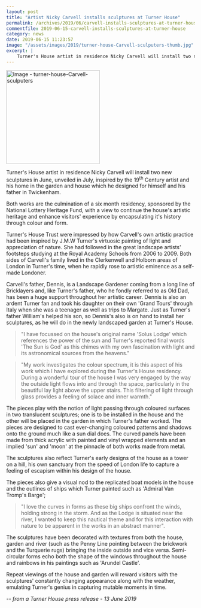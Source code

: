 ```yaml
---
layout: post
title: "Artist Nicky Carvell installs sculptures at Turner House"
permalink: /archives/2019/06/carvell-installs-sculptures-at-turner-house.html
commentfile: 2019-06-15-carvell-installs-sculptures-at-turner-house
category: news
date: 2019-06-15 11:23:57
image: "/assets/images/2019/turner-house-Carvell-sculputers-thumb.jpg"
excerpt: |
    Turner's House artist in residence Nicky Carvell will install two new sculptures in June, unveiled in July, inspired by the 19<sup>th</sup> Century artist and his home in the garden and house which he designed for himself and his father in Twickenham.
---
```


<a href="/assets/images/2019/turner-house-Carvell-sculputers.jpg" title="Click for a larger image"><img src="/assets/images/2019/turner-house-Carvell-sculputers-thumb.jpg" width="250" alt="Image - turner-house-Carvell-sculputers"  class="photo right"/></a>

Turner's House artist in residence Nicky Carvell will install two new sculptures in June, unveiled in July, inspired by the 19<sup>th</sup> Century artist and his home in the garden and house which he designed for himself and his father in Twickenham.

Both works are the culmination of a six month residency, sponsored by the National Lottery Heritage Fund,  with a view to continue the house's artistic heritage and enhance visitors' experience by encapsulating it's  history through colour and form.

Turner's House Trust were impressed by how Carvell's own artistic practice had been inspired by J.M.W Turner's virtuosic painting of light and appreciation of nature. She had followed in the great landscape artists' footsteps studying at the Royal Academy Schools from 2006 to 2009. Both sides of Carvell's family lived in the Clerkenwell and Holborn areas of London in Turner's time, when he rapidly rose to artistic eminence as a self-made Londoner.

Carvell's father, Dennis, is a Landscape Gardener coming from a long line of Bricklayers and, like Turner's father, who he fondly referred to as Old Dad, has been a huge support throughout her artistic career. Dennis is also an ardent Turner fan and took his daughter on their own 'Grand Tours' through Italy when she was a teenager as well as trips to Margate. Just as Turner's father William's helped his son, so Dennis's also is on hand to install her sculptures, as he will do in the newly landscaped garden at Turner's House.

> "I have focussed on the house's original name 'Solus Lodge' which references the power of the sun and Turner's reported final words 'The Sun is God' as this chimes with my own fascination with light and its astronomical sources from the heavens."

> "My work investigates the colour spectrum, it is this aspect of his work which I have explored during the Turner's House residency. During a wonderful tour of the house I was very engaged by the way the outside light flows into and through the space, particularly in the beautiful lay light above the upper stairs. This filtering of light through glass provides a feeling of solace and inner warmth."

The pieces play with the notion of light passing through coloured surfaces in two translucent sculptures; one is to be installed in the house and the other will be placed in the garden in which Turner's father worked. The pieces are designed to cast ever-changing coloured patterns and shadows onto the ground much like a sun dial does. The curved panels have been made from thick acrylic with painted and vinyl wrapped elements and an implied 'sun' and 'moon' at the pinnacle of both works made from metal.

The sculptures also reflect Turner's early designs of the house as a tower on a hill, his own sanctuary from the speed of London life to capture a feeling of escapism within his design of the house.

The pieces also give a visual nod to the replicated boat models in the house and the outlines of ships which Turner painted such as 'Admiral Van Tromp's Barge';

> "I love the curves in forms as these big ships confront the winds, holding strong in the storm. And as the Lodge is situated near the river, I wanted to keep this nautical theme and for this interaction with nature to be apparent in the works in an abstract manner".

The sculptures have been decorated with textures from both the house, garden and river (such as the Penny Line pointing between the brickwork and the Turquerie rugs) bringing the inside outside and vice versa. Semi-circular forms echo both the shape of the windows throughout the house and rainbows in his paintings such as 'Arundel Castle'.

Repeat viewings of the house and garden will reward visitors with the sculptures' constantly changing appearance along with the weather, emulating Turner's genius in capturing  mutable moments in time.

<cite>-- from a Turner House press release - 13 June 2019</cite>
